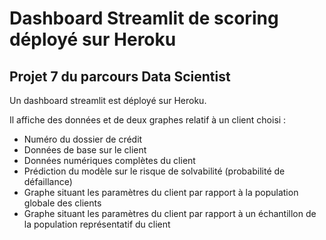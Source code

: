 # Dashboard Streamlit de scoring déployé sur Heroku

## Projet 7 du parcours Data Scientist

Un dashboard streamlit est déployé sur Heroku.

Il affiche des données et de deux graphes relatif à un client choisi :

- Numéro du dossier de crédit
- Données de base sur le client
- Données numériques complètes du client
- Prédiction du modèle sur le risque de solvabilité (probabilité de défaillance)
- Graphe situant les paramètres du client par rapport à la population globale des clients
- Graphe situant les paramètres du client par rapport à un échantillon de la population représentatif du client
